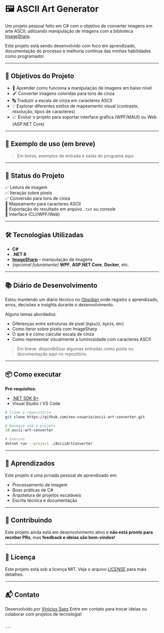 # 🖼️ ASCII Art Generator

Um projeto pessoal feito em C# com o objetivo de converter imagens em arte ASCII, utilizando manipulação de imagens com a biblioteca [ImageSharp](https://github.com/SixLabors/ImageSharp).

Este projeto está sendo desenvolvido com foco em aprendizado, documentação do processo e melhoria contínua das minhas habilidades como programador.

---

## 🚀 Objetivos do Projeto

- 🧠 Aprender como funciona a manipulação de imagens em baixo nível
- 🖌️ Converter imagens coloridas para tons de cinza
- 🔠 Traduzir a escala de cinza em caracteres ASCII
- 💡 Explorar diferentes estilos de mapeamento visual (contraste, resolução, tipos de caracteres)
- 📈 Evoluir o projeto para suportar interface gráfica (WPF/MAUI) ou Web (ASP.NET Core)

---

## 📸 Exemplo de uso (em breve)

> Em breve, exemplos de entrada e saída do programa aqui.

---

## 🧪 Status do Projeto

✅ Leitura de imagem  
✅ Iteração sobre pixels  
✅ Conversão para tons de cinza  
🔲 Mapeamento para caracteres ASCII  
🔲 Exportação do resultado em arquivo `.txt` ou console  
🔲 Interface (CLI/WPF/Web)

---

## 🛠️ Tecnologias Utilizadas

- **C#**
- **.NET 8**
- **[ImageSharp](https://github.com/SixLabors/ImageSharp)** – manipulação de imagens
- *(opcional futuramente)* **WPF**, **ASP.NET Core**, **Docker**, etc.

---

## 📚 Diário de Desenvolvimento

Estou mantendo um diário técnico no [Obsidian](https://obsidian.md) onde registro o aprendizado, erros, decisões e insights durante o desenvolvimento.

Alguns temas abordados:
- Diferenças entre estruturas de pixel (`Rgba32`, `Rgb24`, etc)
- Como iterar sobre pixels com ImageSharp
- O que é e como calcular escala de cinza
- Como representar visualmente a luminosidade com caracteres ASCII

> Em breve: disponibilizar algumas entradas como posts ou documentação aqui no repositório.

---

## 📦 Como executar

**Pré-requisitos:**
- [.NET SDK 8+](https://dotnet.microsoft.com/en-us/download)
- Visual Studio / VS Code

```bash
# Clone o repositório
git clone https://github.com/seu-usuario/ascii-art-converter.git

# Navegue até o projeto
cd ascii-art-converter

# Execute
dotnet run --project ./AsciiArtConverter
````
---

## 🧠 Aprendizados

Este projeto é uma jornada pessoal de aprendizado em:

* Processamento de imagem
* Boas práticas de C#
* Arquitetura de projetos escaláveis
* Escrita técnica e documentação

---

## 🤝 Contribuindo

Este projeto ainda está em desenvolvimento ativo e **não está pronto para receber PRs**, mas **feedback e ideias são bem-vindos!**

---

## 📄 Licença

Este projeto está sob a licença MIT. Veja o arquivo [LICENSE](LICENSE) para mais detalhes.

---

## 📬 Contato

Desenvolvido por [Vinícius Saes](https://www.linkedin.com/in/seu-linkedin)
Entre em contato para trocar ideias ou colaborar com projetos de tecnologia!

```

---
